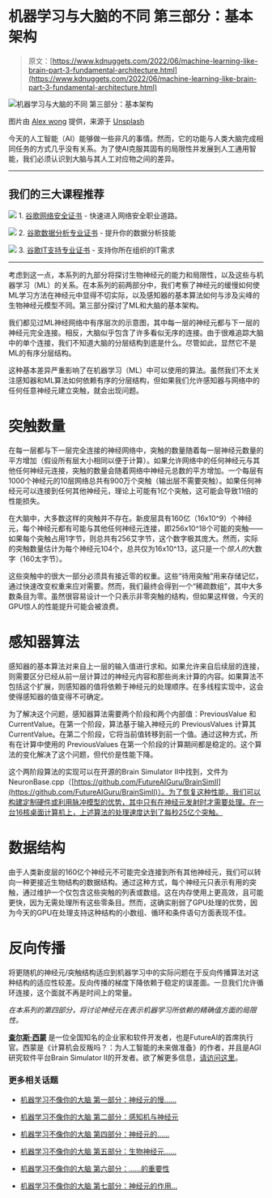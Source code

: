 # 机器学习与大脑的不同 第三部分：基本架构

> 原文：[https://www.kdnuggets.com/2022/06/machine-learning-like-brain-part-3-fundamental-architecture.html](https://www.kdnuggets.com/2022/06/machine-learning-like-brain-part-3-fundamental-architecture.html)

![机器学习与大脑的不同 第三部分：基本架构](../Images/9fe3c28be5e8e7d37ee7dc2fc4681152.png)

图片由 [Alex wong](https://unsplash.com/@killerfvith?utm_source=unsplash&utm_medium=referral&utm_content=creditCopyText) 提供，来源于 [Unsplash](https://unsplash.com/s/photos/fundamental-architecture?utm_source=unsplash&utm_medium=referral&utm_content=creditCopyText)

今天的人工智能（AI）能够做一些非凡的事情。然而，它的功能与人类大脑完成相同任务的方式几乎没有关系。为了使AI克服其固有的局限性并发展到人工通用智能，我们必须认识到大脑与其人工对应物之间的差异。

* * *

## 我们的三大课程推荐

![](../Images/0244c01ba9267c002ef39d4907e0b8fb.png) 1\. [谷歌网络安全证书](https://www.kdnuggets.com/google-cybersecurity) - 快速进入网络安全职业道路。

![](../Images/e225c49c3c91745821c8c0368bf04711.png) 2\. [谷歌数据分析专业证书](https://www.kdnuggets.com/google-data-analytics) - 提升你的数据分析技能

![](../Images/0244c01ba9267c002ef39d4907e0b8fb.png) 3\. [谷歌IT支持专业证书](https://www.kdnuggets.com/google-itsupport) - 支持你所在组织的IT需求

* * *

考虑到这一点，本系列的九部分将探讨生物神经元的能力和局限性，以及这些与机器学习（ML）的关系。在本系列的前两部分中，我们考察了神经元的缓慢如何使ML学习方法在神经元中显得不切实际，以及感知器的基本算法如何与涉及尖峰的生物神经元模型不同。第三部分探讨了ML和大脑的基本架构。

我们都见过ML神经网络中有序层次的示意图，其中每一层的神经元都与下一层的神经元完全连接。相反，大脑似乎包含了许多看似无序的连接。由于很难追踪大脑中的单个连接，我们不知道大脑的分层结构到底是什么。尽管如此，显然它不是ML的有序分层结构。

这种基本差异严重影响了在机器学习（ML）中可以使用的算法。虽然我们不太关注感知器和ML算法如何依赖有序的分层结构，但如果我们允许感知器与网络中的任何任意神经元建立突触，就会出现问题。

# 突触数量

在每一层都与下一层完全连接的神经网络中，突触的数量随着每一层神经元数量的平方增加（假设所有层大小相同以便于计算）。如果允许网络中的任何神经元与其他任何神经元连接，突触的数量会随着网络中神经元总数的平方增加。一个每层有1000个神经元的10层网络总共有900万个突触（输出层不需要突触）。如果任何神经元可以连接到任何其他神经元，理论上可能有1亿个突触，这可能会导致11倍的性能损失。

在大脑中，大多数这样的突触并不存在。新皮层具有160亿（16x10^9）个神经元，每个神经元都有可能与其他任何神经元连接，即256x10^18个可能的突触——如果每个突触占用1字节，则总共有256艾字节，这个数字极其庞大。然而，实际的突触数量估计为每个神经元104个，总共仅为16x10^13，这只是一个*惊人的*大数字（160太字节）。

这些突触中的很大一部分必须具有接近零的权重。这些“待用突触”用来存储记忆，通过快速改变权重来应对需要。然而，我们最终会得到一个“稀疏数组”，其中大多数条目为零。虽然很容易设计一个只表示非零突触的结构，但如果这样做，今天的GPU惊人的性能提升可能会被浪费。

# 感知器算法

感知器的基本算法对来自上一层的输入值进行求和。如果允许来自后续层的连接，则需要区分已经从前一层计算过的神经元内容和那些尚未计算的内容。如果算法不包括这个扩展，则感知器的值将依赖于神经元的处理顺序。在多线程实现中，这会使得感知器的值变得不可确定。

为了解决这个问题，感知器算法需要两个阶段和两个内部值：PreviousValue 和 CurrentValue。在第一个阶段，算法基于输入神经元的 PreviousValues 计算其 CurrentValue。在第二个阶段，它将当前值转移到前一个值。通过这种方式，所有在计算中使用的 PreviousValues 在第一个阶段的计算期间都是稳定的。这个算法的变化解决了这个问题，但代价是性能下降。

这个两阶段算法的实现可以在开源的Brain Simulator II中找到，文件为NeuronBase.cpp（[https://github.com/FutureAIGuru/BrainSimII](https://github.com/FutureAIGuru/BrainSimII)）。为了恢复这种性能，我们可以构建定制硬件或利用脉冲模型的优势，其中只有在神经元发射时才需要处理。在一台16核桌面计算机上，上述算法的处理速度达到了每秒25亿个突触。

# 数据结构

由于人类新皮层的160亿个神经元不可能完全连接到所有其他神经元，我们可以转向一种更接近生物结构的数据结构。通过这种方式，每个神经元只表示有用的突触，通过维护一个仅包含这些突触的列表或数组。这在内存使用上更高效，且可能更快，因为无需处理所有这些零条目。然而，这确实削弱了GPU处理的优势，因为今天的GPU在处理支持这种结构的小数组、循环和条件语句方面表现不佳。

# 反向传播

将更随机的神经元/突触结构适应到机器学习中的实际问题在于反向传播算法对这种结构的适应性较差。反向传播的梯度下降依赖于稳定的误差面。一旦我们允许循环连接，这个面就不再是时间上的常量。

*在本系列的第四部分，将讨论神经元在表示机器学习所依赖的精确值方面的局限性。*

**[查尔斯·西蒙](https://futureai.guru/Founder.aspx)** 是一位全国知名的企业家和软件开发者，也是FutureAI的首席执行官。西蒙是《计算机会反叛吗？：为人工智能的未来做准备》的作者，并且是AGI研究软件平台Brain Simulator II的开发者。欲了解更多信息，[请访问这里](https://futureai.guru/Founder.aspx)。

### 更多相关话题

+   [机器学习不像你的大脑 第一部分：神经元的慢……](https://www.kdnuggets.com/2022/04/machine-learning-like-brain-part-one-neurons-slow-slow-slow.html)

+   [机器学习不像你的大脑 第二部分：感知机与神经元](https://www.kdnuggets.com/2022/05/machine-learning-like-brain-part-two-perceptrons-neurons.html)

+   [机器学习不像你的大脑 第四部分：神经元的……](https://www.kdnuggets.com/2022/06/machine-learning-like-brain-part-4-neuron-limited-ability-represent-precise-values.html)

+   [机器学习不像你的大脑 第五部分：生物神经元……](https://www.kdnuggets.com/2022/07/machine-learning-like-brain-part-5-biological-neurons-cant-summation-inputs.html)

+   [机器学习不像你的大脑 第六部分：……的重要性](https://www.kdnuggets.com/2022/08/machine-learning-like-brain-part-6-importance-precise-synapse-weights-ability-set-quickly.html)

+   [机器学习不像你的大脑 第七部分：神经元的作用…](https://www.kdnuggets.com/2022/08/machine-learning-like-brain-part-seven-neurons-good.html)
